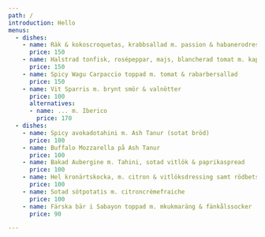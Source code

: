 ```yaml
---
path: /
introduction: Hello
menus:
  - dishes:
    - name: Räk & kokoscroquetas, krabbsallad m. passion & habanerodressing.
      price: 150
    - name: Halstrad tonfisk, rosépeppar, majs, blancherad tomat m. kapris
      price: 150
    - name: Spicy Wagu Carpaccio toppad m. tomat & rabarbersallad
      price: 150
    - name: Vit Sparris m. brynt smör & valnötter
      price: 100
      alternatives:
      - name: ... m. Iberico
        price: 170
  - dishes:
    - name: Spicy avokadotahini m. Ash Tanur (sotat bröd)
      price: 100
    - name: Buffalo Mozzarella på Ash Tanur
      price: 100
    - name: Bakad Aubergine m. Tahini, sotad vitlök & paprikaspread
      price: 100
    - name: Hel kronärtskocka, m. citron & vitlöksdressing samt rödbetsmajo dipp
      price: 100
    - name: Sotad sötpotatis m. citroncrèmefraiche
      price: 100
    - name: Färska bär i Sabayon toppad m. mkukmaräng & fänkålssocker
      price: 90

---
```

